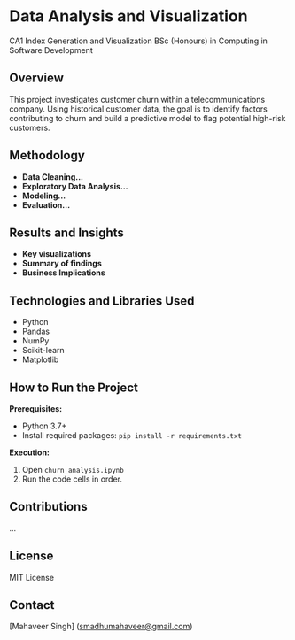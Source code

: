 # Data Analysis and Visualization
CA1 Index Generation and Visualization
BSc (Honours) in Computing in Software Development

## Overview

This project investigates customer churn within a telecommunications company. Using historical customer data, the goal is to identify factors contributing to churn and build a predictive model to flag potential high-risk customers.

## Methodology

* **Data Cleaning...**
* **Exploratory Data Analysis...**
* **Modeling...** 
* **Evaluation...**

## Results and Insights

* **Key visualizations**
* **Summary of findings**
* **Business Implications**

## Technologies and Libraries Used

* Python
* Pandas
* NumPy
* Scikit-learn
* Matplotlib

## How to Run the Project

**Prerequisites:**
* Python 3.7+
* Install required packages: `pip install -r requirements.txt`

**Execution:**
1. Open `churn_analysis.ipynb` 
2. Run the code cells in order.

## Contributions

...

## License

MIT License

## Contact

[Mahaveer Singh] (smadhumahaveer@gmail.com) 
